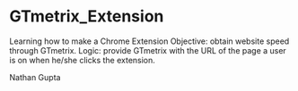 # GTmetrix_Extension
Learning how to make a Chrome Extension
Objective: obtain website speed through GTmetrix.
Logic: provide GTmetrix with the URL of the page a user is on when he/she clicks the extension.

Nathan Gupta
